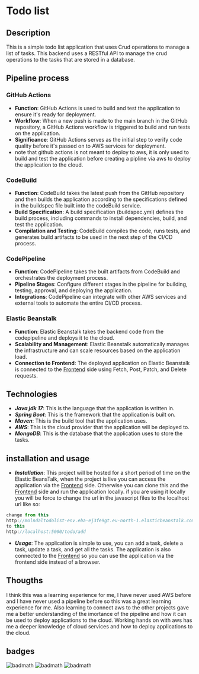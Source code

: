 # Todo list

## Description
This is a simple todo list application that uses Crud operations to manage a list of tasks. This backend uses a RESTful API to manage the crud operations to the tasks that are stored in a database.

## Pipeline process
### GitHub Actions
- **Function**: GitHub Actions is used to build and test the application to ensure it's ready for deployment.
- **Workflow**: When a new push is made to the main branch in the GitHub repository, a GitHub Actions workflow is triggered to build and run tests on the application.
- **Significance**: GitHub Actions serves as the initial step to verify code quality before it's passed on to AWS services for deployment.
- note that github actions is not meant to deploy to aws, it is only used to build and test the application before creating a pipline via aws to deploy the application to the cloud.
### CodeBuild
- **Function**: CodeBuild takes the latest push from the GitHub repository and then builds the application according to the specifications defined in the buildspec file built into the codeBuild service. 
- **Build Specification**: A build specification (buildspec.yml) defines the build process, including commands to install dependencies, build, and test the application.
- **Compilation and Testing**: CodeBuild compiles the code, runs tests, and generates build artifacts to be used in the next step of the CI/CD process.

### CodePipeline
- **Function**: CodePipeline takes the built artifacts from CodeBuild and orchestrates the deployment process.
- **Pipeline Stages**: Configure different stages in the pipeline for building, testing, approval, and deploying the application.
- **Integrations**: CodePipeline can integrate with other AWS services and external tools to automate the entire CI/CD process.

### Elastic Beanstalk
- **Function**: Elastic Beanstalk takes the backend code from the codepipeline and deploys it to the cloud.
- **Scalability and Management**: Elastic Beanstalk automatically manages the infrastructure and can scale resources based on the application load.
- **Connection to Frontend**: The deployed application on Elastic Beanstalk is connected to the [Frontend](https://github.com/Jafar-Hussein/AwsTodolist_Frontend) side using Fetch, Post, Patch, and Delete requests.

## Technologies
- ***Java jdk 17***: This is the language that the application is written in.
- ***Spring Boot***: This is the framework that the application is built on.
- ***Maven***: This is the build tool that the application uses.
- ***AWS***: This is the cloud provider that the application will be deployed to.
- ***MongoDB***: This is the database that the application uses to store the tasks.

## installation and usage
- ***Installation***: This project will be hosted for a short period of time on the Elastic BeansTalk, when the project is live you can access the application via the [Frontend](https://github.com/Jafar-Hussein/AwsTodolist_Frontend) side.
Otherwise you can clone this and the [Frontend](https://github.com/Jafar-Hussein/AwsTodolist_Frontend) side and run the application locally.
if you are using it locally you will be force to change the url in the javascript files to the localhost url like so:
```javascript file
change from this
http://molndaltodolist-env.eba-ej3fe9gt.eu-north-1.elasticbeanstalk.com/todo/add
to this
http://localhost:5000/todo/add
```
+ ***Usage***: The application is simple to use, you can add a task, delete a task, update a task, and get all the tasks. The application is also connected to the [Frontend](https://github.com/Jafar-Hussein/AwsTodolist_Frontend)
so you can use the application via the frontend side instead of a browser.

## Thougths
I think this was a learning experience for me, I have never used AWS before and I have never used a pipeline before so this was a great learning experience for me. Also learning to connect aws to the other projects gave me a better understanding of the imortance of the pipeline and how it can be used to deploy applications to the cloud.
Working hands on with aws has me a deeper knowledge of cloud services and how to deploy applications to the cloud.

## badges
![badmath](https://img.shields.io/badge/apache_maven-C71A36?style=for-the-badge&logo=apachemaven&logoColor=white)
![badmath](https://img.shields.io/badge/Spring_Boot-F2F4F9?style=for-the-badge&logo=spring-boot)
![badmath](https://img.shields.io/badge/IntelliJ_IDEA-000000.svg?style=for-the-badge&logo=intellij-idea&logoColor=white)


